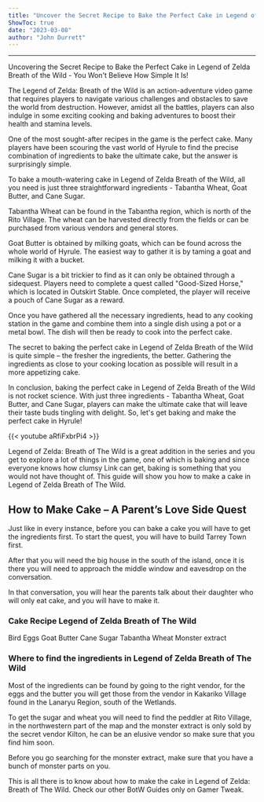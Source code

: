 ```yaml
---
title: "Uncover the Secret Recipe to Bake the Perfect Cake in Legend of Zelda Breath of the Wild - You Won't Believe How Simple It Is!"
ShowToc: true 
date: "2023-03-08"
author: "John Durrett"
---
```

*****
Uncovering the Secret Recipe to Bake the Perfect Cake in Legend of Zelda Breath of the Wild - You Won't Believe How Simple It Is!

The Legend of Zelda: Breath of the Wild is an action-adventure video game that requires players to navigate various challenges and obstacles to save the world from destruction. However, amidst all the battles, players can also indulge in some exciting cooking and baking adventures to boost their health and stamina levels.

One of the most sought-after recipes in the game is the perfect cake. Many players have been scouring the vast world of Hyrule to find the precise combination of ingredients to bake the ultimate cake, but the answer is surprisingly simple.

To bake a mouth-watering cake in Legend of Zelda Breath of the Wild, all you need is just three straightforward ingredients - Tabantha Wheat, Goat Butter, and Cane Sugar.

Tabantha Wheat can be found in the Tabantha region, which is north of the Rito Village. The wheat can be harvested directly from the fields or can be purchased from various vendors and general stores.

Goat Butter is obtained by milking goats, which can be found across the whole world of Hyrule. The easiest way to gather it is by taming a goat and milking it with a bucket.

Cane Sugar is a bit trickier to find as it can only be obtained through a sidequest. Players need to complete a quest called "Good-Sized Horse," which is located in Outskirt Stable. Once completed, the player will receive a pouch of Cane Sugar as a reward.

Once you have gathered all the necessary ingredients, head to any cooking station in the game and combine them into a single dish using a pot or a metal bowl. The dish will then be ready to cook into the perfect cake.

The secret to baking the perfect cake in Legend of Zelda Breath of the Wild is quite simple – the fresher the ingredients, the better. Gathering the ingredients as close to your cooking location as possible will result in a more appetizing cake.

In conclusion, baking the perfect cake in Legend of Zelda Breath of the Wild is not rocket science. With just three ingredients - Tabantha Wheat, Goat Butter, and Cane Sugar, players can make the ultimate cake that will leave their taste buds tingling with delight. So, let's get baking and make the perfect cake in Hyrule!

{{< youtube aRfiFxbrPi4 >}} 



Legend of Zelda: Breath of The Wild is a great addition in the series and you get to explore a lot of things in the game, one of which is baking and since everyone knows how clumsy Link can get, baking is something that you would not have thought of. This guide will show you how to make a cake in Legend of Zelda Breath of The Wild.
 
## How to Make Cake – A Parent’s Love Side Quest
 
Just like in every instance, before you can bake a cake you will have to get the ingredients first. To start the quest, you will have to build Tarrey Town first.
 
After that you will need the big house in the south of the island, once it is there you will need to approach the middle window and eavesdrop on the conversation.
 
In that conversation, you will hear the parents talk about their daughter who will only eat cake, and you will have to make it.
 
### Cake Recipe Legend of Zelda Breath of The Wild
 
Bird Eggs
Goat Butter
Cane Sugar
Tabantha Wheat
Monster extract
 
### Where to find the ingredients in Legend of Zelda Breath of The Wild
 
Most of the ingredients can be found by going to the right vendor, for the eggs and the butter you will get those from the vendor in Kakariko Village found in the Lanaryu Region, south of the Wetlands.
 
To get the sugar and wheat you will need to find the peddler at Rito Village, in the northwestern part of the map and the monster extract is only sold by the secret vendor Kilton, he can be an elusive vendor so make sure that you find him soon.
 
Before you go searching for the monster extract, make sure that you have a bunch of monster parts on you.
 
This is all there is to know about how to make the cake in Legend of Zelda: Breath of The Wild. Check our other BotW Guides only on Gamer Tweak.





